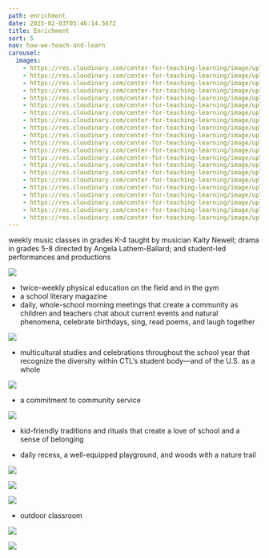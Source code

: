```yaml
---
path: enrichment
date: 2025-02-03T05:46:14.567Z
title: Enrichment
sort: 5
nav: how-we-teach-and-learn
carousel:
  images:
    - https://res.cloudinary.com/center-for-teaching-learning/image/upload/v1710381412/unnamed_gjwvih.jpg
    - https://res.cloudinary.com/center-for-teaching-learning/image/upload/v1710381412/IMG-2126_mwad8a.jpg
    - https://res.cloudinary.com/center-for-teaching-learning/image/upload/v1710381474/IMG_1818_etqts6.jpg
    - https://res.cloudinary.com/center-for-teaching-learning/image/upload/v1710381602/unnamed-10_p4v2fj.jpg
    - https://res.cloudinary.com/center-for-teaching-learning/image/upload/v1710381597/unnamed-9_l87a73.jpg
    - https://res.cloudinary.com/center-for-teaching-learning/image/upload/v1710381664/unnamed-28_ucbzgh.jpg
    - https://res.cloudinary.com/center-for-teaching-learning/image/upload/v1710381711/unnamed-29_vqxdco.jpg
    - https://res.cloudinary.com/center-for-teaching-learning/image/upload/v1710381779/unnamed-48_aludwg.jpg
    - https://res.cloudinary.com/center-for-teaching-learning/image/upload/v1710381829/unnamed-62_o2cjqj.jpg
    - https://res.cloudinary.com/center-for-teaching-learning/image/upload/v1710381942/unnamed-122_k0nuqw.jpg
    - https://res.cloudinary.com/center-for-teaching-learning/image/upload/v1710382114/unnamed-190_w32dza.jpg
    - https://res.cloudinary.com/center-for-teaching-learning/image/upload/v1710382126/unnamed-150_vfktbx.jpg
    - https://res.cloudinary.com/center-for-teaching-learning/image/upload/v1710382138/unnamed-151_sn77sx.jpg
    - https://res.cloudinary.com/center-for-teaching-learning/image/upload/v1710382205/unnamed-243_m07sgi.jpg
    - https://res.cloudinary.com/center-for-teaching-learning/image/upload/v1710382277/IMG_6811_wotfzz.jpg
    - https://res.cloudinary.com/center-for-teaching-learning/image/upload/v1710382396/unnamed-299_rxf8vb.jpg
    - https://res.cloudinary.com/center-for-teaching-learning/image/upload/v1710382533/unnamed-418_hsux8r.jpg
    - https://res.cloudinary.com/center-for-teaching-learning/image/upload/v1710382687/image-2_lrub1s.jpg
    - https://res.cloudinary.com/center-for-teaching-learning/image/upload/v1710382669/image_50732033_wwewek.jpg
    - https://res.cloudinary.com/center-for-teaching-learning/image/upload/v1710382706/image_hwsqnm.jpg
    - https://res.cloudinary.com/center-for-teaching-learning/image/upload/v1710382774/unnamed-492_aoh9jr.jpg
---
```

weekly music classes in grades K-4 taught by musician Kaity Newell; drama in grades 5-8 directed by Angela Lathem-Ballard; and student-led performances and productions

![](https://res.cloudinary.com/center-for-teaching-learning/image/upload/v1738560986/IMG_2306_un6bm2.jpg)

* twice-weekly physical education on the field and in the gym
* a school literary magazine
* daily, whole-school morning meetings that create a community as children and teachers chat about current events and natural phenomena, celebrate birthdays, sing, read poems, and laugh together

![](https://res.cloudinary.com/center-for-teaching-learning/image/upload/v1665867859/Home%20page%20photos/school.1080.30_gm6xer.jpg)

* multicultural studies and celebrations throughout the school year that recognize the diversity within CTL’s student body—and of the U.S. as a whole

![](https://res.cloudinary.com/center-for-teaching-learning/image/upload/v1710390797/unnamed-520_kgaobq.jpg)

* a commitment to community service

![](https://res.cloudinary.com/center-for-teaching-learning/image/upload/v1738561254/unnamed-1028_l3yqk6.jpg)

* kid-friendly traditions and rituals that create a love of school and a sense of belonging



* daily recess, a well-equipped playground, and woods with a nature trail

![](https://res.cloudinary.com/center-for-teaching-learning/image/upload/v1738561378/IMG-0786_n6gjv6.jpg)

![](https://res.cloudinary.com/center-for-teaching-learning/image/upload/v1738561432/IMG_0085_rtdzo7.jpg)

![](https://res.cloudinary.com/center-for-teaching-learning/image/upload/v1710382774/unnamed-492_aoh9jr.jpg)

* outdoor classroom

![](https://res.cloudinary.com/center-for-teaching-learning/image/upload/v1738553589/unnamed-855_fs94hn.jpg)

![](https://res.cloudinary.com/center-for-teaching-learning/image/upload/v1738553590/unnamed-878_izjicl.jpg)
